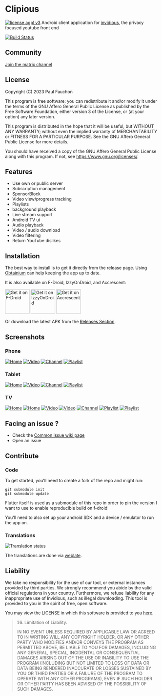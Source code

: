 # Clipious

[![license agpl v3](https://shields.io/badge/License-AGPL%20v3-blue.svg)](https://www.gnu.org/licenses/agpl-3.0.en.html)
Android client application for [invidious](https://invidious.io), the privacy focused youtube front end

[![Build Status](https://drone.ftpix.com/api/badges/lamarios/clipious/status.svg)](https://drone.ftpix.com/lamarios/clipious)

## Community

[Join the matrix channel](https://matrix.to/#/#clipious:matrix.org)

## License

Copyright (C) 2023 Paul Fauchon

This program is free software: you can redistribute it and/or modify
it under the terms of the GNU Affero General Public License as published
by the Free Software Foundation, either version 3 of the License, or
(at your option) any later version.

This program is distributed in the hope that it will be useful,
but WITHOUT ANY WARRANTY; without even the implied warranty of
MERCHANTABILITY or FITNESS FOR A PARTICULAR PURPOSE.  See the
GNU Affero General Public License for more details.

You should have received a copy of the GNU Affero General Public License
along with this program.  If not, see <https://www.gnu.org/licenses/>.

## Features

- Use own or public  server
- Subscription management
- SponsorBlock
- Video view/progress tracking
- Playlists
- background playback
- Live stream support
- Android TV ui
- Audio playback
- Video / audio download
- Video filtering
- Return YouTube dislikes

## Installation
The best way to install is to get it directly from the release page. Using [Obtainium](https://github.com/ImranR98/Obtainium) can help keeping the app up to date.

It is also available on F-Droid, IzzyOnDroid, and Accrescent:

[<img src="https://fdroid.gitlab.io/artwork/badge/get-it-on.png"
     alt="Get it on F-Droid"
     height="80">](https://f-droid.org/packages/com.github.lamarios.clipious/)
[<img src="https://gitlab.com/IzzyOnDroid/repo/-/raw/master/assets/IzzyOnDroid.png"
      alt='Get it on IzzyOnDroid'
      height="80">](https://apt.izzysoft.de/fdroid/index/apk/com.github.lamarios.clipious/)
[<img src="https://accrescent.app/badges/get-it-on.png"
      alt='Get it on Accrescent'
      height="80">](https://accrescent.app/app/com.github.lamarios.clipious)

Or download the latest APK from the [Releases Section](https://github.com/lamarios/clipious/releases/latest).

## Screenshots
### Phone
[![Home](./screenshots/mobile-home_small.png)](./screenshots/mobile-home.png)
[![Video](./screenshots/mobile-video_small.png)](./screenshots/mobile-video.png)
[![Channel](./screenshots/mobile-channel_small.png)](./screenshots/mobile-channel_small.png)
[![Playlist](./screenshots/mobile-playlist_small.png)](./screenshots/mobile-playlist_small.png)

### Tablet

[![Home](./screenshots/tablet-home_small.png)](./screenshots/tablet-home.png)
[![Video](./screenshots/tablet-video_small.png)](./screenshots/tablet-video.png)
[![Channel](./screenshots/tablet-channel_small.png)](./screenshots/tablet-channel_small.png)
[![Playlist](./screenshots/tablet-playlist_small.png)](./screenshots/tablet-playlist_small.png)

### TV

[![Home](./screenshots/tv-home_small.png)](./screenshots/tv-home.png)
[![Home](./screenshots/tv-home-2_small.png)](./screenshots/tv-home-2.png)
[![Video](./screenshots/tv-video_small.png)](./screenshots/tv-video.png)
[![Video](./screenshots/tv-video-2_small.png)](./screenshots/tv-video-2.png)
[![Channel](./screenshots/tv-channel_small.png)](./screenshots/tv-channel_small.png)
[![Playlist](./screenshots/tv-playlist_small.png)](./screenshots/tv-playlist_small.png)
[![Playlist](./screenshots/tv-playlist-2_small.png)](./screenshots/tv-playlist_small-2.png)

## Facing an issue ? 

- Check the [Common issue wiki page](https://github.com/lamarios/clipious/wiki/Common-Issues)
- Open an issue

## Contribute

### Code

To get started, you'll need to create a fork of the repo and might run:
```
git submodule init
git submodule update
```
Flutter itself is used as a submodule of this repo in order to pin the version I want to use to enable reproducible build on f-droid

You'll need to also set up your android SDK and a device / emulator to run the app on.

### Translations

![Translation status](https://hosted.weblate.org/widgets/clipious/-/app-translation/multi-auto.svg)

The translations are done via [weblate](https://hosted.weblate.org/projects/clipious/app-translation/).

## Liability

We take no responsibility for the use of our tool, or external instances
provided by third parties. We strongly recommend you abide by the valid
official regulations in your country. Furthermore, we refuse liability
for any inappropriate use of Invidious, such as illegal downloading.
This tool is provided to you in the spirit of free, open software.

You may view the LICENSE in which this software is provided to you [here](./LICENSE).

>   16. Limitation of Liability.
>
> IN NO EVENT UNLESS REQUIRED BY APPLICABLE LAW OR AGREED TO IN WRITING
WILL ANY COPYRIGHT HOLDER, OR ANY OTHER PARTY WHO MODIFIES AND/OR CONVEYS
THE PROGRAM AS PERMITTED ABOVE, BE LIABLE TO YOU FOR DAMAGES, INCLUDING ANY
GENERAL, SPECIAL, INCIDENTAL OR CONSEQUENTIAL DAMAGES ARISING OUT OF THE
USE OR INABILITY TO USE THE PROGRAM (INCLUDING BUT NOT LIMITED TO LOSS OF
DATA OR DATA BEING RENDERED INACCURATE OR LOSSES SUSTAINED BY YOU OR THIRD
PARTIES OR A FAILURE OF THE PROGRAM TO OPERATE WITH ANY OTHER PROGRAMS),
EVEN IF SUCH HOLDER OR OTHER PARTY HAS BEEN ADVISED OF THE POSSIBILITY OF
SUCH DAMAGES.
>

